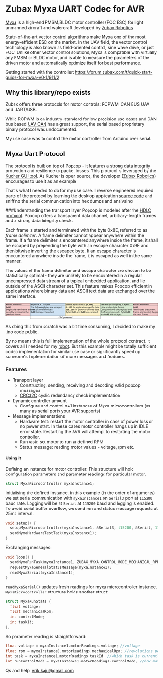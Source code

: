 # Zubax Myxa UART Codec for AVR

[Myxa](https://zubax.com/products/myxa) is a high-end PMSM/BLDC motor controller (FOC ESC) for light unmanned aircraft and watercraft developed by [Zubax Robotics](https://zubax.com/)

State-of-the-art vector control algorithms make Myxa one of the most energy-efficient ESC on the market. In the UAV field, the vector control technology is also known as field-oriented control, sine wave drive, or just FOC. Unlike other vector control solutions, Myxa is compatible with virtually any PMSM or BLDC motor, and is able to measure the parameters of the driven motor and automatically optimize itself for best performance. 

Getting started with the controller: https://forum.zubax.com/t/quick-start-guide-for-myxa-v0-1/911/2

## Why this library/repo exists
Zubax offers three protocols for motor controls: RCPWM, CAN BUS UAV and UART/USB.

While RCPWM is an industry-standard for low precision use cases and CAN bus based [UAV CAN](http://uavcan.org/) has a great support, the serial based proprietary binary protocol was undocumented.

My use case was to control the motor controller from Arduino over serial.

## Myxa Uart Protocol
The protocol is built on top of [Popcop](https://github.com/Zubax/popcop) - it features a strong data integrity protection and resilience to packet losses. This protocol is leveraged by the [Kucher GUI tool](https://github.com/Zubax/kucher). As Kucher is open source, the developer ([Zubax Robotics](https://zubax.com/)) encourages to use it as an example 

That's what I needed to do for my use case. I reverse engineered required parts of the protocol by learning the desktop application [source code](https://github.com/Zubax/kucher/blob/001014676421c601a7c125cadf2274832f392ab5/kucher/model/device_model/general_status_view.py#L158) and sniffing the serial communication into hex dumps and analysing.

###Understanding the transport layer
Popcop is modeled after the [HDLC protocol](https://en.wikipedia.org/wiki/High-Level_Data_Link_Control).
Popcop offers a transparent data channel, arbitrary-length frames and a strong data integrity check.

Each frame is started and terminated with the byte 0x8E, referred to as *frame delimiter*.
A frame delimiter cannot appear anywhere within the frame.
If a frame delimiter is encountered anywhere inside the frame, it shall be escaped
by prepending the byte with an escape character 0x9E and then bitwise inverting the escaped byte.
If an escape character is encountered anywhere inside the frame, it is escaped as well in the same manner.

The values of the frame delimiter and escape character are chosen to be statistically optimal -
they are unlikely to be encountered in a regular uncompressed data stream of a typical embedded application,
and lie outside of the ASCII character set.
This feature makes Popcop efficient in applications where binary data and ASCII text data are exchanged over
the same interface.

![Fessage Frame Format](https://raw.githubusercontent.com/Zubax/popcop/master/popcop_frame_format.svg?sanitize=true)

As doing this from scratch was a bit time consuming, I decided to make my .ino code public. 

By no means this is full implementation of the whole protocol contract. It covers all I needed for my [robot](https://github.com/kajuwise/botmaster).
But this example might be totally sufficient codec implementation for similar use case or significantly speed up someone's implementation of more messages and features.

### Features
- Transport layer
  - Constructing, sending, receiving and decoding valid popcop messages
  - [CRC32C](https://en.wikipedia.org/wiki/Cyclic_redundancy_check) cyclic redundancy check implementation 
- Dynamic controller amount
  - Configure and control n+1 instances of Myxa microcontrollers (as many as serial ports your AVR supports)
- Message implementations
  - Hardware test: restart the motor controller in case of power loss or no power start. In these cases motor controller hangs up in IDLE error state. Restarting the AVR will attempt to restarting the motor controller.
  - Run task: set motor to run at defined RPM
  - Status message: reading motor values - voltage, rpm etc.

#### Using it
Defining an instance for motor controller. This structure will hold configuration parameters and parameter readings for particular motor.
```c
struct MyxaMicrocontroller myxaInstance1;
```

Initialising the defined instance. 
In this example (in the order of arguments) we set serial communication with `myxaInstance1` on `Serial3` port at `115200` baud rate. Logging will be at `Serial` at `115200` baud and logging is enabled. To avoid serial buffer overflow, we send run and status message requests at 25ms interval. 
```c
void setup() {
  setupMyxaMicrocontroller(myxaInstance1, &Serial3, 115200, &Serial, 115200, true, 25, 25);
  sendMyxaHardwareTestTask(myxaInstance1);
}
```
Exchanging messages:
```c
void loop() {
  sendMyxaRunTask(myxaInstance1, ZUBAX_MYXA_CONTROL_MODE_MECHANICAL_RPM, 1000.0);
  requestMyxaGeneralStatusMessage(myxaInstance1);
  readMyxaSerial(myxaInstance1);
}
```
`readMyxaSerial()` updates fresh readings for myxa microcontroller instance. `MyxaMicrocontroller` structure holds another struct:
```c
struct MyxaRunStats {
  float voltage;
  float mechanicalRpm;
  int controlMode;
  int taskId;
};
```
So parameter reading is straightforward:
```c
float voltage = myxaInstance1.motorReadings.voltage; //voltage
float rpm = myxaInstance1.motorReadings.mechanicalRpm; //revolutions per minute
int task = myxaInstance1.motorReadings.taskId; //which task is currently active. For example ZUBAX_MYXA_RUN_TASK (0x03), ZUBAX_MYXA_IDLE_TASK (0x01), ZUBAX_MYXA_HARDWARE_TEST_TASK (0x04) etc.
int runControlMode = myxaInstance1.motorReadings.controlMode; //how motor is controlled. For example ZUBAX_MYXA_CONTROL_MODE_MECHANICAL_RPM (0x04)
```

Qs and help: erik.kaju@gmail.com
